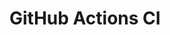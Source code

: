 # GitHub Actions CI







































































































































































































































































































































































































































































































































































































































































































































































































































































































































































































































































































































































































































































































































































































































































































































































































































































































































































































































































































































































































































































































































































































































































































































































































































































































































































































































































































































































































